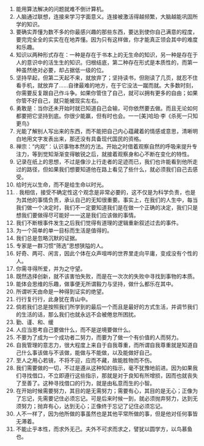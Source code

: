 1. 能用算法解决的问题就难不倒计算机。
2. 人脑通过联想，连接来学习字面意义。连接被激活得越频繁，大脑越能巩固所学的知识。
3. 要确实弄懂为数不多的你最感兴趣的那些东西，要达到使你自己满意的程度，要完完全全的实实在在地弄懂。因为只有这样做，你才能真正领会其中的难度和乐趣。
4. 知识以两种形式存在：一种是存在于书本上的无生命的知识，另一种是存在于人的意识中的活生生的知识。归根结底，第二种存在形式是本质性的，而第一种虽然绝对必要，却占据低一级的位。
5. 坚持早起，但第二天起不来，就放弃了；坚持读书，但刚读了几页，就忍不住看手机，就放弃了......自律最难的地方，在于它没法一蹴而就。大多数时刻，你需要反复跟自己作斗争。如果你管住了自己，就可以拥有更多的自由；如果你管不好自己，就只能被现实左右。
6.  勇敢是：当你还未开始时就已知道自己会输，可你依然要去做。而且无论如何都要把它坚持到底。你很少能赢，但有时也会。一一[美]哈珀·李《杀死一只知更鸟》
7. 光能了解别人写出来的东西，而不能把自己内心蕴藏着的情感或意思，清晰明白地用文字发表出来，那还没有具备现代国民的资格。
8. 禅宗：“内观”：认识事物本然的方法。开始之时借着观察自然的呼吸来提升专注力，等到觉知渐渐变得敏锐之后，就接着观察身和心不断在变化的特性。
9. 记录在纸上的思想，不过是像沙上行走者的足迹而已，我们也许能看到他所走过的路径，但如果我们想要知道他在路上看见了些什么，就必须我们自己去感受。
10. 给时光以生命，而不是给生命以时光。
11. . 我相信，接受不确定性这个观念是非常必要的，这不仅是为科学负责，也是为其他的事情负责，承认自己的无知很重要。事实上，在我们的人生中，每当我们做一个决定时，我们不一定要知道我们是在做一个正确的决定，我们只是想我们要做得尽可能好一一这是我们应该做的事情。
12. 我们不断根事件发生之后我们觉得有道理的逻辑重新叙述过去的事件。
13. 为一个简单的单一目标而生活是值得的。
14. 我们总是忽略沉默的证据。
15. 专家是一群习惯“筛选”思想狭隘的人。
16. 好奇、两可、闲言，因此个体在众声喧哗的世界里走向平庸，变成没有个性的人。
17. 你需寻得所爱，并为之守望。
18. 既然选择创新，就不该害怕失败，而是在一次次的失败中寻找到事物的本质。
19. 能体会思维的乐趣，做事便无所谓毅力与坚持，做什么都乐在其中。
20. 所谓听天由命是一种得到证实的绝望。
21. 行行复行行，此身犹在青山中。
22. 倘若我们总是按照我们所学到的最后一个而且是最好的方式生活，并调节我们的生活的话，那么我们也就永远不会被倦怠所困扰。
23. 勤、谨、和、缓
24. 人应当思考自己要做什么，而不是逆境要做什么。
25. 不要为了成为一个成功者二努力，而要为了做一个有价值的人而努力。
26. 自我管理的意志力，很大程度上来自于自我尊重，而所谓自我尊重就是知道自己什么事该做与不该做，能做与不能做，以及能做好自己。
27. 至人之用心若镜，不将不迎，应而不藏，故能胜物而不伤。
28. 我们需要做的一切，不过是遵从这种知的指示，毫不犹豫地前进。因为如果我们寻找借口，不立即遵行这些指示，那就是对于良知有所增损，因而也就丧失了至善了。这种寻找借口的行为，就是由私意而生的小智。
29. 在开始时候需要努力，其目的是无需努力；需要有心，其目的是无心；正像为了忘记，先需要记住必须忘记。可是后来时候一到，就必须抛弃努力，达到无须努力；抛弃有心，达到无心；正像终于忘记了记住必须忘记。
30. 人不一样了，因为他所做的事虽然也是其他平常所做的事，但是他对任何事皆无滞着。
31. 不能止乎本性，而求外无己。夫外不可求而求之，譬犹以圆学方，以鸟慕鱼也。
